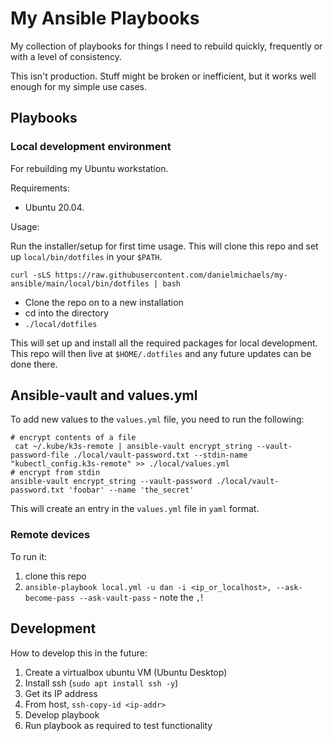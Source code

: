 # My Ansible Playbooks

My collection of playbooks for things I need to rebuild quickly,
frequently or with a level of consistency. 

This isn't production. Stuff might be broken or inefficient, but it works well
enough for my simple use cases.

## Playbooks

### Local development environment

For rebuilding my Ubuntu workstation.

Requirements:

- Ubuntu 20.04.

Usage:

Run the installer/setup for first time usage. This will clone this repo and set up `local/bin/dotfiles` in
your `$PATH`. 

```shell
curl -sLS https://raw.githubusercontent.com/danielmichaels/my-ansible/main/local/bin/dotfiles | bash
```
- Clone the repo on to a new installation
- cd into the directory
- `./local/dotfiles`

This will set up and install all the required packages for local development. This repo will 
then live at `$HOME/.dotfiles` and any future updates can be done there.

## Ansible-vault and values.yml

To add new values to the `values.yml` file, you need to run the following:

```shell
# encrypt contents of a file
 cat ~/.kube/k3s-remote | ansible-vault encrypt_string --vault-password-file ./local/vault-password.txt --stdin-name "kubectl_config.k3s-remote" >> ./local/values.yml
# encrypt from stdin
ansible-vault encrypt_string --vault-password ./local/vault-password.txt 'foobar' --name 'the_secret'
```

This will create an entry in the `values.yml` file in `yaml` format.

### Remote devices

To run it:

1. clone this repo
2. `ansible-playbook local.yml -u dan -i <ip_or_localhost>, --ask-become-pass --ask-vault-pass` - note the `,`!


## Development

How to develop this in the future:

1. Create a virtualbox ubuntu VM (Ubuntu Desktop)
2. Install ssh (`sudo apt install ssh -y`)
3. Get its IP address
4. From host, `ssh-copy-id <ip-addr>`
5. Develop playbook
6. Run playbook as required to test functionality
